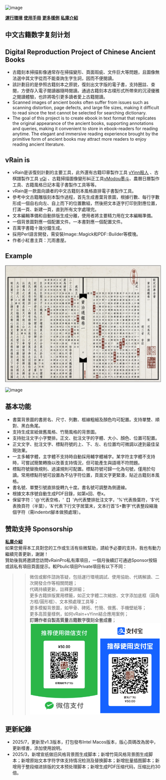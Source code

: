
![image](https://github.com/shanleiguang/vRain/blob/main/cover.png)

[**運行環境**](https://github.com/shanleiguang/vRain/wiki/Runtime)  [**使用手冊**](https://github.com/shanleiguang/vRain/wiki)   [**更多樣例**](https://github.com/shanleiguang/vBooks)  [**私庫介紹**](https://github.com/shanleiguang/vRain/wiki/Private)

## 中文古籍数字复刻计划 
## Digital Reproduction Project of Chinese Ancient Books

- 古籍刻本掃描影像通常存在掃描變形、頁面瑕疵、文件巨大等問題，且圖像無法選中其文字從而不能查詢生字生詞，因而不便閱讀。
- 該計劃目的是參照古籍刻本之原貌，復刻出文字版的電子書，支持圈註、查閱，方便存入電子閱讀器隨時閱讀。通過古籍刻本古樸形式所帶來的沉浸優雅之閱讀體驗，也許將吸引更多讀者愛上古籍閱讀。
- Scanned images of ancient books often suffer from issues such as scanning distortion, page defects, and large file sizes, making it difficult to read since the text cannot be selected for searching dictionary.
- The goal of this project is to create ebook in text format that replicates the original appearance of the ancient books, supporting annotations and queries, making it convenient to store in ebook-readers for reading anytime. The elegant and immersive reading experience brought by the primitive form of ancient books may attract more readers to enjoy reading ancient literature.

## vRain is  

- vRain是该復刻計劃的主要工具，此外還有古籍印章製作工具 [vYinn殷人](https://github.com/shanleiguang/vYinn) 、古棋譜製作工具 [vQi](https://github.com/shanleiguang/vQi) 、古籍掃描圖像變形糾正工具[vModou墨斗](https://github.com/shanleiguang/vModouPreview)、農曆日曆製作工具、古籍風格日記本電子書製作工具等等。
- vRain是一款面向讀者的中文古籍刻本風格直排電子書製作工具。
- 參考中文古籍雕版刻本製作過程，首先生成書葉背景圖，根據行數、每行字數形成一個自右向左、自上而下的位置數組，然後把文本逐字打印到對應位置，打滿一頁、新建一頁，直到所有文字處理完。
- 文本編輯準備和自動排版生成分離，使用者將主要精力用在文本編輯準備。
- 一個背景圖對應一個配置文件。一本書對應一個配置文件。
- 百萬字書籍十幾分鐘生成。
- 採用Perl語言開發，需安裝Image::Magick和PDF::Builder等模塊。
- 作者小紅書主頁：兀雨書屋。

## Example

![image](https://github.com/shanleiguang/vBooks/blob/main/002.png)

![image](https://github.com/shanleiguang/vRain/blob/main/images/010.png)

## 基本功能  

- 書葉背景圖的書房名、尺寸、列數、框線粗細及顏色均可配置。支持單雙、順對、黑白魚尾。
- 支持生成宣紙做舊風格、竹簡風格的背景圖。
- 支持批注文字小字雙排。正文、批注文字的字體、大小、顏色、位置可配置。
- 正文文字、批注文字、標點符號的上、下、左、右位置均可微調以達到最佳呈現效果。
- 一主多輔字體，主字體不支持時自動採用輔字體補字。某字符主字體不支持時，可嘗試簡繁轉換以改善支持情況，但可能產生與語境不符問題。
- 標點符號替換規則、過濾規則可配置。標點符號可歸一化為句號，僅用於句讀。常用標點符號可設置為不佔字符位置，頁面文字更緊湊，貼近古籍刻本風格。
- 書名號、單雙引號直排旋轉九十度。書名號可調整為側邊線。
- 根據文本序號自動生成PDF目錄，如第x回、卷x。
- 保留字符：'@'代表空格，'【】'內代表雙排批注文字，'%'代表換葉符，'$'代表換頁符（半葉），'&'代表下行文字居葉末，文本行首'S+數字'代表整段縮幾個字符（需indentxt腳本做預處理）。

## 赞助支持 Sponsorship
 [**私庫介紹**](https://github.com/shanleiguang/vRain/wiki/Private)  
如果您覺得本工具對您的工作或生活有些微幫助，請給予必要的支持，我也有動力繼續完善更新，謝謝！   
贊助後我將邀請您訪問vRainPro私有庫項目，一個月後續訂可通過Sponsor按鈕或該私有項目頁面提示。較Pbulic項目Private項目有以下不同：
>>微信或郵件諮詢答疑，包括運行環境調試、使用協助、代碼解讀、二次開發合作等相關問題；  
>>代碼持續更新，註釋更詳細；  
>>更多古籍排版實用標籤，如正文字體二次縮放、文字添加底框（圓角方框/圓形框）、文本預處理工具等；  
>>更多模擬背景圖，如甲骨、碑拓、竹簡、做舊、手機壁紙等；  
>>更多高質量樣例，如何vRain+vYinn結合應用案例；  
>>**訂購作者自製高質量古籍數字復刻全套成書**；  
![image width=>"600"](https://github.com/shanleiguang/vRain/blob/main/sponsor_new.png)  

## 更新紀錄

- 2025/7，更新至v1.3版本，打包發布Intel Macos版本，版心頁碼改為居中，更新樣書，添加使用說明。
- 2025/3，新增宣纸做旧风格背景图生成脚本；新增竹简风格背景图生成脚本；新增原始文本字符字体支持情况检测及替换脚本；新增批量插图脚本；新增用于整段缩进排版的文本预处理脚本；新增生成PDF压缩代码，压缩比约30倍。
